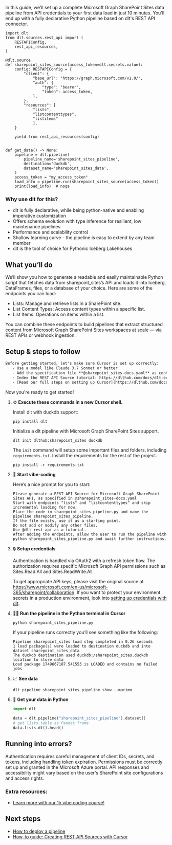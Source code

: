 In this guide, we'll set up a complete Microsoft Graph SharePoint Sites data pipeline from API credentials to your first data load in just 10 minutes. You'll end up with a fully declarative Python pipeline based on dlt's REST API connector.

```python-outcome
import dlt
from dlt.sources.rest_api import (
    RESTAPIConfig,
    rest_api_resources,
)

@dlt.source
def sharepoint_sites_source(access_token=dlt.secrets.value):
    config: RESTAPIConfig = {
        "client": {
            "base_url": "https://graph.microsoft.com/v1.0/",
            "auth": {
                "type": "bearer",
                "token": access_token,
            },
        },
        "resources": [
            "lists",
            "listcontenttypes",
            "listitems"
            ],
    }

    yield from rest_api_resources(config)


def get_data() -> None:
    pipeline = dlt.pipeline(
        pipeline_name='sharepoint_sites_pipeline',
        destination='duckdb',
        dataset_name='sharepoint_sites_data', 
    )
    access_token = "my_access_token"
    load_info = pipeline.run(sharepoint_sites_source(access_token))
    print(load_info)  # noqa
```

### Why use dlt for this?

- dlt is fully declarative, while being python-native and enabling imperative customization
- Offers schema evolution with type inference for resilient, low maintenance pipelines
- Performance and scalability control
- Shallow learning curve - the pipeline is easy to extend by any team member
- dlt is the tool of choice for Pythonic Iceberg Lakehouses

## What you’ll do

We’ll show you how to generate a readable and easily maintainable Python script that fetches data from sharepoint_sites’s API and loads it into Iceberg, DataFrames, files, or a database of your choice. Here are some of the endpoints you can load:

- Lists: Manage and retrieve lists in a SharePoint site.
- List Content Types: Access content types within a specific list.
- List Items: Operations on items within a list.

You can combine these endpoints to build pipelines that extract structured content from Microsoft Graph SharePoint Sites workspaces at scale — via REST APIs or webhook ingestion.

## Setup & steps to follow

```default
Before getting started, let's make sure Cursor is set up correctly:
   - Use a model like Claude 3.7 Sonnet or better
   - Add the specification file **@sharepoint_sites-docs.yaml** as context
   - Index the REST API Source tutorial: https://dlthub.com/docs/dlt-ecosystem/verified-sources/rest_api/ and add it to context as **@dlt rest api**
   - [Read our full steps on setting up Cursor](https://dlthub.com/docs/dlt-ecosystem/llm-tooling/cursor-restapi#23-configuring-cursor-with-documentation)
```

Now you're ready to get started! 

1. ⚙️ **Execute these commands in a new Cursor shell.**
    
    Install dlt with duckdb support:
    ```shell
    pip install dlt
    ```

    Initialize a dlt pipeline with Microsoft Graph SharePoint Sites support.
    ```shell
    dlt init dlthub:sharepoint_sites duckdb
    ```

    The `init` command will setup some important files and folders, including `requirements.txt`. Install the requirements for the rest of the project.
    ```shell
    pip install -r requirements.txt
    ```
    
2. 🤠 **Start vibe-coding**
    
    Here’s a nice prompt for you to start: 
    
    ```prompt
    Please generate a REST API Source for Microsoft Graph SharePoint Sites API, as specified in @sharepoint_sites-docs.yaml 
    Start with endpoints "lists" and "listcontenttypes" and skip incremental loading for now. 
    Place the code in sharepoint_sites_pipeline.py and name the pipeline sharepoint_sites_pipeline. 
    If the file exists, use it as a starting point. 
    Do not add or modify any other files. 
    Use @dlt rest api as a tutorial. 
    After adding the endpoints, allow the user to run the pipeline with python sharepoint_sites_pipeline.py and await further instructions.
    ```

    
3. 🔒 **Setup credentials** 
    
    Authentication is handled via OAuth2 with a refresh token flow. The authorization requires specific Microsoft Graph API permissions such as Sites.Read.All and Sites.ReadWrite.All.
    
    To get appropriate API keys, please visit the original source at https://www.microsoft.com/en-us/microsoft-365/sharepoint/collaboration.
    If you want to protect your environment secrets in a production environment, look into [setting up credentials with dlt](https://dlthub.com/docs/walkthroughs/add_credentials).
    
4. 🏃‍♀️ **Run the pipeline in the Python terminal in Cursor**
    
    ```shell
    python sharepoint_sites_pipeline.py
    ```
    
    If your pipeline runs correctly you’ll see something like the following:
    
    ```shell
    Pipeline sharepoint_sites load step completed in 0.26 seconds
    1 load package(s) were loaded to destination duckdb and into dataset sharepoint_sites_data
    The duckdb destination used duckdb:/sharepoint_sites.duckdb location to store data
    Load package 1749667187.541553 is LOADED and contains no failed jobs
    ```
    
5. 📈 **See data**
    
    ```shell
    dlt pipeline sharepoint_sites_pipeline show --marimo
    ```
    
6. 🐍 **Get your data in Python**
    
    ```python
    import dlt

   data = dlt.pipeline("sharepoint_sites_pipeline").dataset()
   # get lists table as Pandas frame
   data.lists.df().head()
    ```

## Running into errors?

Authentication requires careful management of client IDs, secrets, and tokens, including handling token expiration. Permissions must be correctly set up and granted in the Microsoft Azure portal. API responses and accessibility might vary based on the user's SharePoint site configurations and access rights.

### Extra resources:

- [Learn more with our 1h vibe coding course!](https://www.youtube.com/watch?v=GGid70rnJuM)

## Next steps

- [How to deploy a pipeline](https://dlthub.com/docs/walkthroughs/deploy-a-pipeline)
- [How-to guide: Creating REST API Sources with Cursor](https://dlthub.com/docs/dlt-ecosystem/llm-tooling/cursor-restapi)